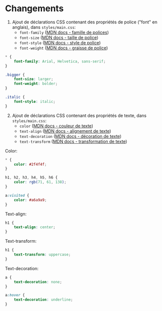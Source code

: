 # Changements

 1. Ajout de déclarations CSS contenant des propriétés de police ("font" en anglais), dans `styles/main.css`:
    - `font-family` ([MDN docs - famille de polices](https://developer.mozilla.org/fr/docs/Web/CSS/font-family))
    - `font-size` ([MDN docs - taille de police](https://developer.mozilla.org/fr/docs/Web/CSS/font-size))
    - `font-style` ([MDN docs - style de police](https://developer.mozilla.org/fr/docs/Web/CSS/font-style))
    - `font-weight` ([MDN docs - graisse de police](https://developer.mozilla.org/fr/docs/Web/CSS/font-weight))
   

```css
* {
    font-family: Arial, Helvetica, sans-serif;
}

.bigger {
    font-size: larger;
    font-weight: bolder;
}

.italic {
    font-style: italic;
}
```

 2. Ajout de déclarations CSS contenant des propriétés de texte, dans `styles/main.css`:
    - `color` ([MDN docs - couleur de texte](https://developer.mozilla.org/fr/docs/Web/CSS/color))
    - `text-align` ([MDN docs - alignement de texte](https://developer.mozilla.org/fr/docs/Web/CSS/text-align))
    - `text-decoration` ([MDN docs - décoration de texte](https://developer.mozilla.org/fr/docs/Web/CSS/text-decoration))
    - `text-transform` ([MDN docs - transformation de texte](https://developer.mozilla.org/fr/docs/Web/CSS/text-transform))


Color:
```css
* {
    color: #2f4f4f;
}

h1, h2, h3, h4, h5, h6 {
    color: rgb(71, 61, 138);
}

a:visited {
    color: #a6a9a9;
}
```

Text-align:
```css
h1 {
    text-align: center;
}
```

Text-transform:
```css
h1 {
    text-transform: uppercase;
}
```

Text-decoration:
```css
a {
    text-decoration: none;
}

a:hover {
    text-decoration: underline;
}
```
 
